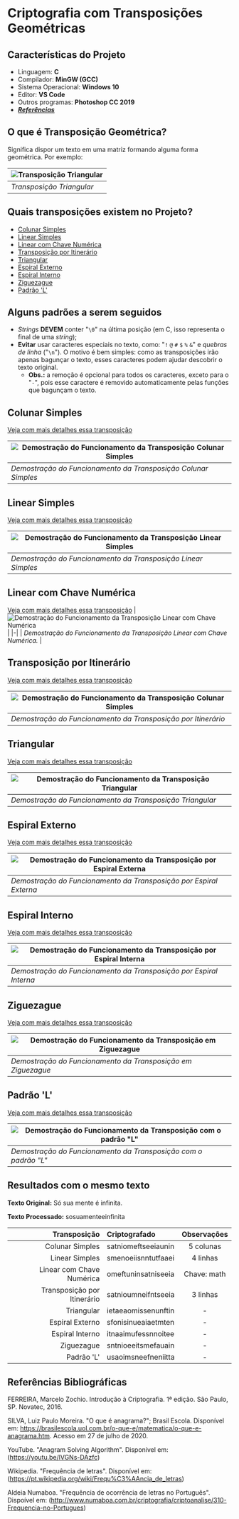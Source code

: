 # Criptografia com Transposições Geométricas

## Características do Projeto

- Linguagem: **C**
- Compilador: **MinGW (GCC)**
- Sistema Operacional: **Windows 10**
- Editor: **VS Code**
- Outros programas: **Photoshop CC 2019**
- [***Referências***](#referências-bibliográficas)

## O que é Transposição Geométrica?

Significa dispor um texto em uma matriz formando alguma forma geométrica. Por exemplo:

| ![Transposição Triangular](https://user-images.githubusercontent.com/65545355/89712988-d87c3180-d96a-11ea-8293-ff7198196bfd.jpg? "Transposição Triangular") |
|-|
| *Transposição Triangular* |

## Quais transposições existem no Projeto?

- [Colunar Simples](#columnar-simples)
- [Linear Simples](#linear-simples)
- [Linear com Chave Numérica](#linear-com-chave-numérica)
- [Transposição por Itinerário](#transposição-por-itinerário)
- [Triangular](#triangular)
- [Espiral Externo](#espiral-externo)
- [Espiral Interno](#espiral-interno)
- [Ziguezague](#ziguezague)
- [Padrão 'L'](#padrão-'l')

## Alguns padrões a serem seguidos

- *Strings* **DEVEM** conter "`\0`" na última posição (em C, isso representa o final de uma *string*);
- **Evitar** usar caracteres especiais no texto, como: "`!` `@` `#` `$` `%` `&`" e *quebras de linha* ("`\n`"). O motivo é bem simples: como as transposições irão apenas bagunçar o texto, esses caracteres podem ajudar descobrir o texto original.
  - **Obs.:** a remoção é opcional para todos os caracteres, exceto para o "`-`", pois esse caractere é removido automaticamente pelas funções que bagunçam o texto.

## Colunar Simples

[Veja com mais detalhes essa transposição](https://github.com/DavidGomesh/cryptography-with-geometric-transpositions/blob/master/documentation/simple-columnar.md)

| ![Demostração do Funcionamento da Transposição Colunar Simples](https://user-images.githubusercontent.com/65545355/89732053-58190780-da22-11ea-8ba9-827ee28a5e42.gif "Demostração do Funcionamento da Transposição Colunar Simples") |
|-|
| *Demostração do Funcionamento da Transposição Colunar Simples* |

## Linear Simples

[Veja com mais detalhes essa transposição](https://github.com/DavidGomesh/cryptography-with-geometric-transpositions/blob/master/documentation/simple-linear.md)

| ![Demostração do Funcionamento da Transposição Linear Simples](https://user-images.githubusercontent.com/65545355/89734284-95d15c80-da31-11ea-91f6-e4808b260d9d.gif "Demostração do Funcionamento da Transposição Linear Simples") |
|-|
| *Demostração do Funcionamento da Transposição Linear Simples* |

## Linear com Chave Numérica

[Veja com mais detalhes essa transposição](https://github.com/DavidGomesh/cryptography-with-geometric-transpositions/blob/master/documentation/linear-with-numeric-key.md)
| ![Demostração do Funcionamento da Transposição Linear com Chave Numérica](https://user-images.githubusercontent.com/65545355/89735086-548f7b80-da36-11ea-9d00-4f2126c0c4c0.gif "Demostração do Funcionamento da Transposição Linear com Chave Numérica") |
|-|
| *Demostração do Funcionamento da Transposição Linear com Chave Numérica.* |

## Transposição por Itinerário

[Veja com mais detalhes essa transposição](https://github.com/DavidGomesh/cryptography-with-geometric-transpositions/blob/master/documentation/by-itinerary.md)

| ![Demostração do Funcionamento da Transposição Colunar Simples](https://user-images.githubusercontent.com/65545355/89744536-4a946980-da84-11ea-85a0-4128e983399d.gif "Demostração do Funcionamento da Transposição Colunar Simples") |
|-|
| *Demostração do Funcionamento da Transposição por Itinerário* |

## Triangular

[Veja com mais detalhes essa transposição](https://github.com/DavidGomesh/cryptography-with-geometric-transpositions/blob/master/documentation/triangular.md)

| ![Demostração do Funcionamento da Transposição Triangular](https://user-images.githubusercontent.com/65545355/89746761-dd87d080-da91-11ea-94eb-65598fb3df3d.gif "Demostração do Funcionamento da Transposição Triangular") |
|-|
| *Demostração do Funcionamento da Transposição Triangular* |

## Espiral Externo

[Veja com mais detalhes essa transposição](https://github.com/DavidGomesh/cryptography-with-geometric-transpositions/blob/master/documentation/external-spiral.md)

| ![Demostração do Funcionamento da Transposição por Espiral Externa](https://user-images.githubusercontent.com/65545355/89795522-e19e0780-dafe-11ea-9699-4f95762fe629.gif "Demostração do Funcionamento da Transposição por Espiral Externa") |
|-|
| *Demostração do Funcionamento da Transposição por Espiral Externa* |

## Espiral Interno

[Veja com mais detalhes essa transposição](https://github.com/DavidGomesh/cryptography-with-geometric-transpositions/blob/master/documentation/internal-spiral.md)

| ![Demostração do Funcionamento da Transposição por Espiral Interna](https://user-images.githubusercontent.com/65545355/89905003-fdb5ad80-dbbf-11ea-8e38-9213735e9890.gif "Demostração do Funcionamento da Transposição por Espiral Interna") |
|-|
| *Demostração do Funcionamento da Transposição por Espiral Interna* |

## Ziguezague

[Veja com mais detalhes essa transposição](https://github.com/DavidGomesh/cryptography-with-geometric-transpositions/blob/master/documentation/zigzag.md)

| ![Demostração do Funcionamento da Transposição em Ziguezague](https://user-images.githubusercontent.com/65545355/89907234-ca285280-dbc2-11ea-8cf6-d19cd6c1e6f8.gif "Demostração do Funcionamento da Transposição em Ziguezague") |
|-|
| *Demostração do Funcionamento da Transposição em Ziguezague* |

## Padrão 'L'

[Veja com mais detalhes essa transposição](https://github.com/DavidGomesh/cryptography-with-geometric-transpositions/blob/master/documentation/l-pattern.md)

| ![Demostração do Funcionamento da Transposição com o padrão "L"](https://user-images.githubusercontent.com/65545355/89947215-7a657d80-dbfa-11ea-8e7b-430d05d611c5.gif "Demostração do Funcionamento da Transposição com o padrão 'L'") |
|-|
| *Demostração do Funcionamento da Transposição com o padrão "L"* |

## Resultados com o mesmo texto

**Texto Original:** Só sua mente é infinita.

**Texto Processado:** sosuamenteeinfinita

Transposição | Criptografado | Observações
-:|:-|:-:
Colunar Simples | satniomeftseeiaunin | 5 colunas
Linear Simples | smenoeiisnntutfaaei | 4 linhas
Linear com Chave Numérica | omeftuninsatniseeia | Chave: math
Transposição por Itinerário | satnioumneifntseeia | 3 linhas
Triangular | ietaeaomissenunftin | -
Espiral Externo | sfonisinueaiaetmten | -
Espiral Interno | itnaaimufessnnoitee | -
Ziguezague | sntnioeeitsmefauain | -
Padrão 'L' | usaoimsneefneniitta | -

## Referências Bibliográficas

FERREIRA, Marcelo Zochio. Introdução à Criptografia. 1ª edição. São Paulo, SP. Novatec, 2016.

SILVA, Luiz Paulo Moreira. "O que é anagrama?"; Brasil Escola. Disponível em: <https://brasilescola.uol.com.br/o-que-e/matematica/o-que-e-anagrama.htm>. Acesso em 27 de julho de 2020.

YouTube. "Anagram Solving Algorithm". Disponível em: (<https://youtu.be/lVGNs-DAzfc>)

Wikipedia. "Frequência de letras". Disponível em: (<https://pt.wikipedia.org/wiki/Frequ%C3%AAncia_de_letras>)

Aldeia Numaboa. "Frequência de ocorrência de letras no Português". Dispoível em: (<http://www.numaboa.com.br/criptografia/criptoanalise/310-Frequencia-no-Portugues>)
